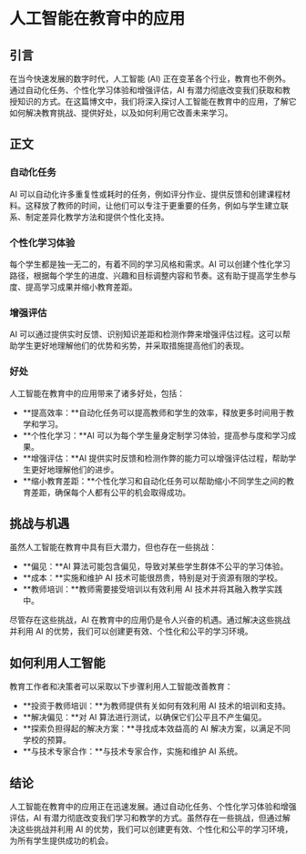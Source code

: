 # 人工智能在教育中的应用

## 引言

在当今快速发展的数字时代，人工智能 (AI) 正在变革各个行业，教育也不例外。通过自动化任务、个性化学习体验和增强评估，AI 有潜力彻底改变我们获取和教授知识的方式。在这篇博文中，我们将深入探讨人工智能在教育中的应用，了解它如何解决教育挑战、提供好处，以及如何利用它改善未来学习。

## 正文

### 自动化任务

AI 可以自动化许多重复性或耗时的任务，例如评分作业、提供反馈和创建课程材料。这释放了教师的时间，让他们可以专注于更重要的任务，例如与学生建立联系、制定差异化教学方法和提供个性化支持。

### 个性化学习体验

每个学生都是独一无二的，有着不同的学习风格和需求。AI 可以创建个性化学习路径，根据每个学生的进度、兴趣和目标调整内容和节奏。这有助于提高学生参与度、提高学习成果并缩小教育差距。

### 增强评估

AI 可以通过提供实时反馈、识别知识差距和检测作弊来增强评估过程。这可以帮助学生更好地理解他们的优势和劣势，并采取措施提高他们的表现。

### 好处

人工智能在教育中的应用带来了诸多好处，包括：

- **提高效率：**自动化任务可以提高教师和学生的效率，释放更多时间用于教学和学习。
- **个性化学习：**AI 可以为每个学生量身定制学习体验，提高参与度和学习成果。
- **增强评估：**AI 提供实时反馈和检测作弊的能力可以增强评估过程，帮助学生更好地理解他们的进步。
- **缩小教育差距：**个性化学习和自动化任务可以帮助缩小不同学生之间的教育差距，确保每个人都有公平的机会取得成功。

## 挑战与机遇

虽然人工智能在教育中具有巨大潜力，但也存在一些挑战：

- **偏见：**AI 算法可能包含偏见，导致对某些学生群体不公平的学习体验。
- **成本：**实施和维护 AI 技术可能很昂贵，特别是对于资源有限的学校。
- **教师培训：**教师需要接受培训以有效利用 AI 技术并将其融入教学实践中。

尽管存在这些挑战，AI 在教育中的应用仍是令人兴奋的机遇。通过解决这些挑战并利用 AI 的优势，我们可以创建更有效、个性化和公平的学习环境。

## 如何利用人工智能

教育工作者和决策者可以采取以下步骤利用人工智能改善教育：

- **投资于教师培训：**为教师提供有关如何有效利用 AI 技术的培训和支持。
- **解决偏见：**对 AI 算法进行测试，以确保它们公平且不产生偏见。
- **探索负担得起的解决方案：**寻找成本效益高的 AI 解决方​​案，以满足不同学校的预算。
- **与技术专家合作：**与技术专家合作，实施和维护 AI 系统。

## 结论

人工智能在教育中的应用正在迅速发展。通过自动化任务、个性化学习体验和增强评估，AI 有潜力彻底改变我们学习和教学的方式。虽然存在一些挑战，但通过解决这些挑战并利用 AI 的优势，我们可以创建更有效、个性化和公平的学习环境，为所有学生提供成功的机会。
